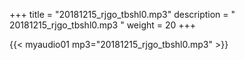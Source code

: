 +++
title = "20181215_rjgo_tbshl0.mp3"
description = " 20181215_rjgo_tbshl0.mp3 "
weight = 20
+++

{{< myaudio01 mp3="20181215_rjgo_tbshl0.mp3" >}}

